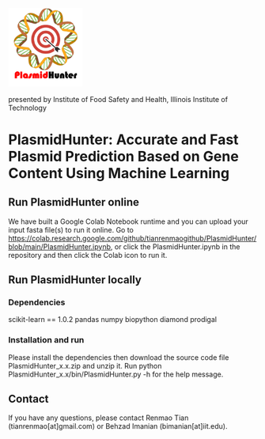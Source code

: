 <img src='logo2.png' width=150>
<p>
presented by Institute of Food Safety and Health, Illinois Institute of Technology
</p>

# PlasmidHunter: Accurate and Fast Plasmid Prediction Based on Gene Content Using Machine Learning 
## Run PlasmidHunter online
We have built a Google Colab Notebook runtime and you can upload your input fasta file(s) to run it online.
Go to https://colab.research.google.com/github/tianrenmaogithub/PlasmidHunter/blob/main/PlasmidHunter.ipynb,
or click the PlasmidHunter.ipynb in the repository and then click the Colab icon to run it.
## Run PlasmidHunter locally
### Dependencies
scikit-learn == 1.0.2
pandas
numpy
biopython
diamond
prodigal
### Installation and run
Please install the dependencies then download the source code file PlasmidHunter_x.x.zip and unzip it. Run python PlasmidHunter_x.x/bin/PlasmidHunter.py -h for the help message.
## Contact
If you have any questions, please contact Renmao Tian (tianrenmao[at]gmail.com) or Behzad Imanian (bimanian[at]iit.edu).

